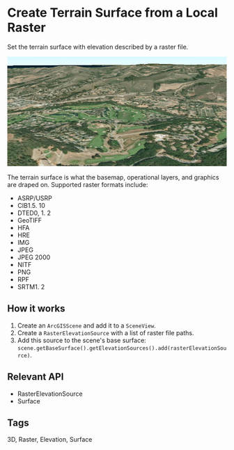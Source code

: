 # Create Terrain Surface from a Local Raster

Set the terrain surface with elevation described by a raster file.

![](CreateTerrainSurfaceFromLocalRaster.png)

The terrain surface is what the basemap, operational layers, and graphics are draped on. Supported raster formats include:

*   ASRP/USRP
*   CIB1.5.  10
*   DTED0, 1.  2
*   GeoTIFF
*   HFA
*   HRE
*   IMG
*   JPEG
*   JPEG 2000
*   NITF
*   PNG
*   RPF
*   SRTM1.  2

## How it works

1.  Create an `ArcGISScene` and add it to a `SceneView`.
2.  Create a `RasterElevationSource` with a list of raster file paths.
3.  Add this source to the scene's base surface: `scene.getBaseSurface().getElevationSources().add(rasterElevationSource)`.

## Relevant API

*   RasterElevationSource
*   Surface

## Tags

3D, Raster, Elevation, Surface
